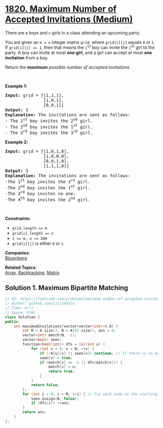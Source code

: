 # [1820. Maximum Number of Accepted Invitations (Medium)](https://leetcode.com/problems/maximum-number-of-accepted-invitations/)

<p>There are <code>m</code> boys and <code>n</code> girls in a class attending an upcoming party.</p>

<p>You are given an <code>m x n</code> integer matrix <code>grid</code>, where <code>grid[i][j]</code> equals <code>0</code> or <code>1</code>. If <code>grid[i][j] == 1</code>, then that means the <code>i<sup>th</sup></code> boy can invite the <code>j<sup>th</sup></code> girl to the party. A boy can invite at most<strong> one girl</strong>, and a girl can accept at most <strong>one invitation</strong> from a boy.</p>

<p>Return <em>the <strong>maximum</strong> possible number of accepted invitations.</em></p>

<p>&nbsp;</p>
<p><strong>Example 1:</strong></p>

<pre><strong>Input:</strong> grid = [[1,1,1],
               [1,0,1],
               [0,0,1]]
<strong>Output:</strong> 3<strong>
Explanation:</strong> The invitations are sent as follows:
- The 1<sup>st</sup> boy invites the 2<sup>nd</sup> girl.
- The 2<sup>nd</sup> boy invites the 1<sup>st</sup> girl.
- The 3<sup>rd</sup> boy invites the 3<sup>rd</sup> girl.</pre>

<p><strong>Example 2:</strong></p>

<pre><strong>Input:</strong> grid = [[1,0,1,0],
               [1,0,0,0],
               [0,0,1,0],
               [1,1,1,0]]
<strong>Output:</strong> 3
<strong>Explanation:</strong> The invitations are sent as follows:
-The 1<sup>st</sup> boy invites the 3<sup>rd</sup> girl.
-The 2<sup>nd</sup> boy invites the 1<sup>st</sup> girl.
-The 3<sup>rd</sup> boy invites no one.
-The 4<sup>th</sup> boy invites the 2<sup>nd</sup> girl.</pre>

<p>&nbsp;</p>
<p><strong>Constraints:</strong></p>

<ul>
	<li><code>grid.length == m</code></li>
	<li><code>grid[i].length == n</code></li>
	<li><code>1 &lt;= m, n &lt;= 200</code></li>
	<li><code>grid[i][j]</code> is either <code>0</code> or <code>1</code>.</li>
</ul>


**Companies**:  
[Bloomberg](https://leetcode.com/company/bloomberg)

**Related Topics**:  
[Array](https://leetcode.com/tag/array/), [Backtracking](https://leetcode.com/tag/backtracking/), [Matrix](https://leetcode.com/tag/matrix/)

## Solution 1. Maximum Bipartite Matching

```cpp
// OJ: https://leetcode.com/problems/maximum-number-of-accepted-invitations/
// Author: github.com/lzl124631x
// Time: O(?)
// Space: O(N)
class Solution {
public:
    int maximumInvitations(vector<vector<int>>& A) {
        int M = A.size(), N = A[0].size(), ans = 0;
        vector<int> match(N, -1);
        vector<bool> seen;
        function<bool(int)> dfs = [&](int u) {
            for (int v = 0; v < N; ++v) {
                if (!A[u][v] || seen[v]) continue; // If there is no edge between (u, v), or this girl is visited already, skip
                seen[v] = true;
                if (match[v] == -1 || dfs(match[v])) {
                    match[v] = u;
                    return true;
                }
            }
            return false;
        };
        for (int i = 0; i < M; ++i) { // Try each node as the starting point of DFS
            seen.assign(N, false);
            if (dfs(i)) ++ans;
        }
        return ans;
    }
};
```